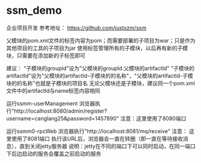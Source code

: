 # ssm_demo
企业项目开发
参考地址：  https://github.com/justxzm/ssm

父模块的pom.xml文件的<packaging>标签内容为pom；而需要部署的子项目为war；只是作为其他项目的工具的子项目为jar
使用<modules>标签管理所有的子模块，以后再有新的子模块，只需要在<modules>添加新的<module>子标签即可

建议：
"子模块的groupId"设为"父模块的groupId.父模块的artifactId"
"子模块的artifactId"设为"父模块的artifactId-子模块的的名称"，"父模块的artifactId-子模块的的名称"也就是子模块的项目名
无论父模块还是子模块，建议同一个pom.xml文件中的artifactId与name标签内容相同


运行ssmm-userManagement
浏览器执行"http://localhost:8080/admin/register?username=canglang25&password=1457890"
注意：这里使用了8080端口

运行ssmm0-rpcWeb
浏览器执行"http://localhost:8081/mq/receive"
注意：
这里使用了8081端口
执行该URL后，浏览器会一直在转圈（即一直在等待接收消息），直到关闭jetty服务器
说明：jetty在不同的端口下可以同时启动，在同一端口下后边启动的服务会覆盖之前启动的服务
